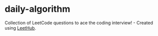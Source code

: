 # daily-algorithm
Collection of LeetCode questions to ace the coding interview! - Created using [LeetHub](https://github.com/QasimWani/LeetHub).
